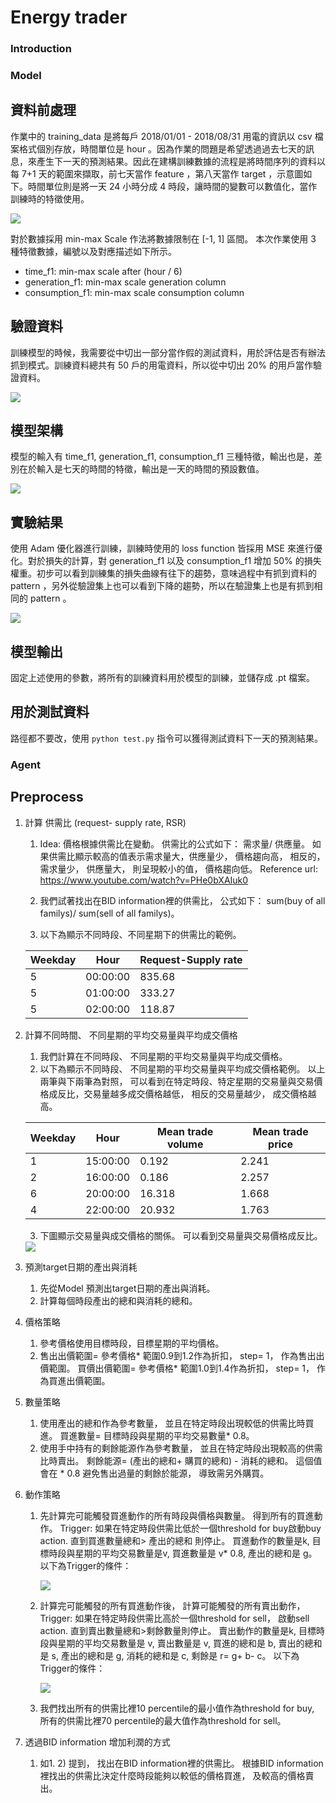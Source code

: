 # Energy trader





### Introduction

### Model

## 資料前處理

作業中的 training_data 是將每戶 2018/01/01 - 2018/08/31 用電的資訊以 csv 檔案格式個別存放，時間單位是 hour 。因為作業的問題是希望透過過去七天的訊息，來產生下一天的預測結果。因此在建構訓練數據的流程是將時間序列的資料以每 7+1 天的範圍來擷取，前七天當作 feature ，第八天當作 target ，示意圖如下。時間單位則是將一天 24 小時分成 4 時段，讓時間的變數可以數值化，當作訓練時的特徵使用。

<img src="./val-Process.drawio.png"/> 

對於數據採用 min-max Scale 作法將數據限制在 [-1, 1] 區間。
本次作業使用 3 種特徵數據，編號以及對應描述如下所示。

- time_f1: min-max scale after (hour / 6)
- generation_f1: min-max scale generation column
- consumption_f1: min-max scale consumption column


## 驗證資料

訓練模型的時候，我需要從中切出一部分當作假的測試資料，用於評估是否有辦法抓到模式。訓練資料總共有 50 戶的用電資料，所以從中切出 20% 的用戶當作驗證資料。

<img src='./val-Validation.drawio.png' />

## 模型架構

模型的輸入有 time_f1, generation_f1, consumption_f1 三種特徵，輸出也是，差別在於輸入是七天的時間的特徵，輸出是一天的時間的預設數值。

<img src='./val-model.drawio.png' />

##  實驗結果

使用 Adam 優化器進行訓練，訓練時使用的 loss function 皆採用 MSE 來進行優化。對於損失的計算，對 generation_f1 以及 consumption_f1 增加 50% 的損失權重。初步可以看到訓練集的損失曲線有往下的趨勢，意味過程中有抓到資料的 pattern ，另外從驗證集上也可以看到下降的趨勢，所以在驗證集上也是有抓到相同的 pattern 。

<img src='./Figure_1.png' />

##  模型輸出

固定上述使用的參數，將所有的訓練資料用於模型的訓練，並儲存成 .pt 檔案。

##  用於測試資料

路徑都不要改，使用 `python test.py` 指令可以獲得測試資料下一天的預測結果。



### Agent

## Preprocess
1. 計算 供需比 (request- supply rate, RSR)
    1) Idea: 價格根據供需比在變動。 供需比的公式如下： 需求量/ 供應量。 如果供需比顯示較高的值表示需求量大，供應量少， 價格趨向高， 相反的， 需求量少， 供應量大， 則呈現較小的值， 價格趨向低。
    Reference url: https://www.youtube.com/watch?v=PHe0bXAIuk0

    2) 我們試著找出在BID information裡的供需比， 公式如下：  sum(buy of all familys)/ sum(sell of all familys)。

    3) 以下為顯示不同時段、不同星期下的供需比的範例。 
    

    | Weekday | Hour     | Request-Supply rate |  
    |---------|----------|----------------------|
    | 5       | 00:00:00 | 835.68               |   
    | 5       | 01:00:00 | 333.27               | 
    | 5       | 02:00:00 | 118.87               | 

2. 計算不同時間、 不同星期的平均交易量與平均成交價格
    1) 我們計算在不同時段、 不同星期的平均交易量與平均成交價格。
    2) 以下為顯示不同時段、 不同星期的平均交易量與平均成交價格範例。 以上兩筆與下兩筆為對照， 可以看到在特定時段、特定星期的交易量與交易價格成反比，交易量越多成交價格越低， 相反的交易量越少， 成交價格越高。 

    | Weekday | Hour     | Mean trade volume | Mean trade price |   
    |---------|----------|-------------------|------------------|
    | 1       | 15:00:00 | 0.192             | 2.241            |   
    | 2       | 16:00:00 | 0.186             | 2.257            |   
    | 6       | 20:00:00 | 16.318            | 1.668            |   
    | 4       | 22:00:00 | 20.932            | 1.763            |   

    3) 下圖顯示交易量與成交價格的關係。 可以看到交易量與交易價格成反比。
    <img src='./trade_volume_price_relation.png' />


3. 預測target日期的產出與消耗
    1) 先從Model 預測出target日期的產出與消耗。
    3) 計算每個時段產出的總和與消耗的總和。 
    
4. 價格策略
    1) 參考價格使用目標時段，目標星期的平均價格。
    2) 售出出價範圍= 參考價格* 範圍0.9到1.2作為折扣， step= 1， 作為售出出價範圍。 買價出價範圍=  參考價格* 範圍1.0到1.4作為折扣， step= 1， 作為買進出價範圍。 
    

5. 數量策略
    1) 使用產出的總和作為參考數量， 並且在特定時段出現較低的供需比時買進。 買進數量= 目標時段與星期的平均交易數量* 0.8。
    2) 使用手中持有的剩餘能源作為參考數量， 並且在特定時段出現較高的供需比時賣出。 剩餘能源= (產出的總和+ 購買的總和) - 消耗的總和。 這個值會在 * 0.8 避免售出過量的剩餘於能源， 導致需另外購買。
    
    
6. 動作策略
    1) 先計算完可能觸發買進動作的所有時段與價格與數量。 得到所有的買進動作。 Trigger: 如果在特定時段供需比低於一個threshold for buy啟動buy action. 直到買進數量總和> 產出的總和 則停止。
       買進動作的數量是k, 目標時段與星期的平均交易數量是v, 買進數量是 v* 0.8, 產出的總和是 g。
       以下為Trigger的條件：
           
       <img src="./trigger_for_buy.png"/>

       

    2) 計算完可能觸發的所有買進動作後， 計算可能觸發的所有賣出動作， Trigger: 如果在特定時段供需比高於一個threshold for sell， 啟動sell action. 直到賣出數量總和>剩餘數量則停止。
       賣出動作的數量是k, 目標時段與星期的平均交易數量是 v, 賣出數量是 v, 買進的總和是 b, 賣出的總和是 s, 產出的總和是 g, 消耗的總和是 c, 剩餘是 r= g+ b- c。
       以下為Trigger的條件：

       <img src="./trigger_for_sell.png" />

    3) 我們找出所有的供需比裡10 percentile的最小值作為threshold for buy, 所有的供需比裡70 percentile的最大值作為threshold for sell。
    


7. 透過BID information 增加利潤的方式
    1) 如1. 2) 提到， 找出在BID information裡的供需比。 根據BID information裡找出的供需比決定什麼時段能夠以較低的價格買進， 及較高的價格賣出。








